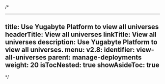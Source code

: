 /*

---
title: Use Yugabyte Platform to view all universes
headerTitle: View all universes
linkTitle: View all universes
description: Use Yugabyte Platform to view all universes.
menu:
  v2.8:
    identifier: view-all-universes
    parent: manage-deployments
    weight: 20
isTocNested: true
showAsideToc: true
---

*/
